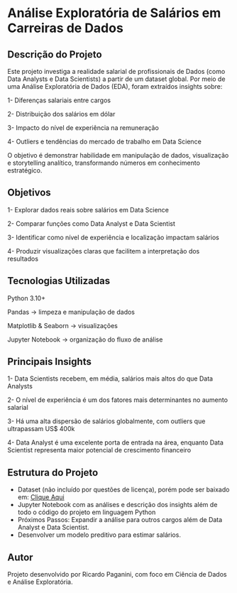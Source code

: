 # **Análise Exploratória de Salários em Carreiras de Dados**

## **Descrição do Projeto**

Este projeto investiga a realidade salarial de profissionais de Dados (como Data Analysts e Data Scientists) a partir de um dataset global.
Por meio de uma Análise Exploratória de Dados (EDA), foram extraídos insights sobre:

1- Diferenças salariais entre cargos

2- Distribuição dos salários em dólar

3- Impacto do nível de experiência na remuneração

4- Outliers e tendências do mercado de trabalho em Data Science

O objetivo é demonstrar habilidade em manipulação de dados, visualização e storytelling analítico, transformando números em conhecimento estratégico.

## **Objetivos**

1- Explorar dados reais sobre salários em Data Science

2- Comparar funções como Data Analyst e Data Scientist

3- Identificar como nível de experiência e localização impactam salários

4- Produzir visualizações claras que facilitem a interpretação dos resultados

## **Tecnologias Utilizadas**

Python 3.10+

Pandas → limpeza e manipulação de dados

Matplotlib & Seaborn → visualizações

Jupyter Notebook → organização do fluxo de análise

## **Principais Insights**

1- Data Scientists recebem, em média, salários mais altos do que Data Analysts

2- O nível de experiência é um dos fatores mais determinantes no aumento salarial

3- Há uma alta dispersão de salários globalmente, com outliers que ultrapassam US$ 400k

4- Data Analyst é uma excelente porta de entrada na área, enquanto Data Scientist representa maior potencial de crescimento financeiro

## **Estrutura do Projeto**

- Dataset (não incluído por questões de licença), porém pode ser baixado em: [Clique Aqui](https://www.kaggle.com/datasets/hummaamqaasim/jobs-in-data?resource=download)
- Jupyter Notebook com as análises e descrição dos insights além de todo o código do projeto em linguagem Python
- Próximos Passos: Expandir a análise para outros cargos além de Data Analyst e Data Scientist.
- Desenvolver um modelo preditivo para estimar salários.

## **Autor**

Projeto desenvolvido por Ricardo Paganini, com foco em Ciência de Dados e Análise Exploratória.
